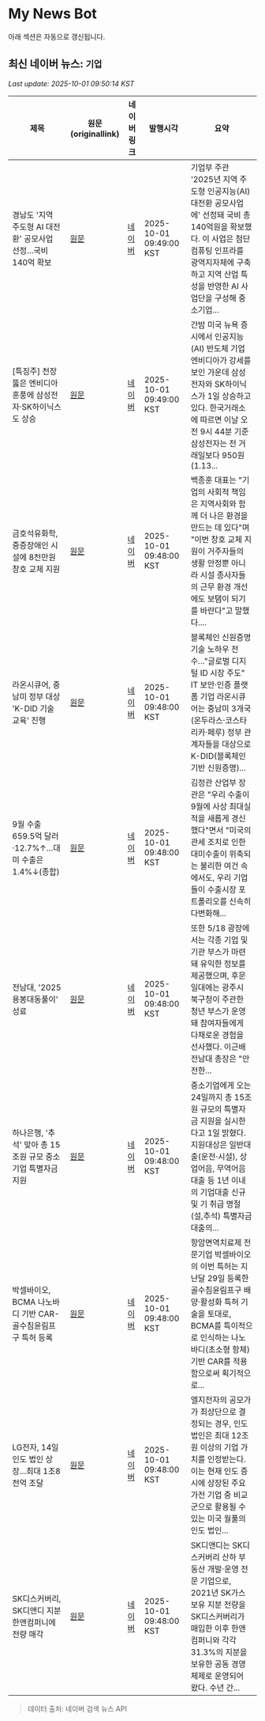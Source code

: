 # My News Bot

아래 섹션은 자동으로 갱신됩니다.

<!-- NEWS:START -->
## 최신 네이버 뉴스: `기업`
_Last update: 2025-10-01 09:50:14 KST_

| 제목 | 원문(originallink) | 네이버 링크 | 발행시각 | 요약 |
|---|---|---|---|---|
| 경남도 '지역 주도형 AI 대전환' 공모사업 선정…국비 140억 확보 | [원문](https://www.etnews.com/20251001000078) | [네이버](https://n.news.naver.com/mnews/article/030/0003356395?sid=102) | 2025-10-01 09:49:00 KST | 기업부 주관 '2025년 지역 주도형 인공지능(AI) 대전환 공모사업에' 선정돼 국비 총 140억원을 확보했다. 이 사업은 첨단 컴퓨팅 인프라를 광역지자체에 구축하고 지역 산업 특성을 반영한 AI 사업단을 구성해 중소기업... |
| [특징주] 천장 뚫은 엔비디아 훈풍에 삼성전자·SK하이닉스도 상승 | [원문](https://biz.chosun.com/stock/market_trend/2025/10/01/TYKEBVRR3ZGGRLG57XYYRSJTWY/?utm_source=naver&utm_medium=original&utm_campaign=biz) | [네이버](https://n.news.naver.com/mnews/article/366/0001112214?sid=101) | 2025-10-01 09:49:00 KST | 간밤 미국 뉴욕 증시에서 인공지능(AI) 반도체 기업 엔비디아가 강세를 보인 가운데 삼성전자와 SK하이닉스가 1일 상승하고 있다. 한국거래소에 따르면 이날 오전 9시 44분 기준 삼성전자는 전 거래일보다 950원(1.13... |
| 금호석유화학, 중증장애인 시설에 8천만원 창호 교체 지원 | [원문](http://www.ftoday.co.kr/news/articleView.html?idxno=348599) | [네이버](http://www.ftoday.co.kr/news/articleView.html?idxno=348599) | 2025-10-01 09:48:00 KST | 백종훈 대표는 "기업의 사회적 책임은 지역사회와 함께 더 나은 환경을 만드는 데 있다"며 "이번 창호 교체 지원이 거주자들의 생활 안정뿐 아니라 시설 종사자들의 근무 환경 개선에도 보탬이 되기를 바란다"고 말했다.... |
| 라온시큐어, 중남미 정부 대상 'K-DID 기술 교육' 진행 | [원문](https://dealsite.co.kr/articles/149139) | [네이버](https://dealsite.co.kr/articles/149139) | 2025-10-01 09:48:00 KST | 블록체인 신원증명 기술 노하우 전수…"글로벌 디지털 ID 시장 주도" IT 보안·인증 플랫폼 기업 라온시큐어는 중남미 3개국(온두라스·코스타리카·페루) 정부 관계자들을 대상으로 K-DID(블록체인 기반 신원증명)... |
| 9월 수출 659.5억 달러·12.7%↑…대미 수출은 1.4%↓(종합) | [원문](https://news.einfomax.co.kr/news/articleView.html?idxno=4377125) | [네이버](https://news.einfomax.co.kr/news/articleView.html?idxno=4377125) | 2025-10-01 09:48:00 KST | 김정관 산업부 장관은 "우리 수출이 9월에 사상 최대실적을 새롭게 경신했다"면서 "미국의 관세 조치로 인한 대미수출이 위축되는 불리한 여건 속에서도, 우리 기업들이 수출시장 포트폴리오를 신속히 다변화해... |
| 전남대, '2025 용봉대동풀이' 성료 | [원문](http://www.veritas-a.com/news/articleView.html?idxno=575495) | [네이버](http://www.veritas-a.com/news/articleView.html?idxno=575495) | 2025-10-01 09:48:00 KST | 또한 5/18 광장에서는 각종 기업 및 기관 부스가 마련돼 유익한 정보를 제공했으며, 후문 일대에는 광주시 북구청이 주관한 청년 부스가 운영돼 참여자들에게 다채로운 경험을 선사했다. 이근배 전남대 총장은 "안전한... |
| 하나은행, '추석' 맞아 총 15조원 규모 중소기업 특별자금 지원 | [원문](https://www.delighti.co.kr/news/articleView.html?idxno=103474) | [네이버](https://www.delighti.co.kr/news/articleView.html?idxno=103474) | 2025-10-01 09:48:00 KST | 중소기업에게 오는 24일까지 총 15조원 규모의 특별자금 지원을 실시한다고 1일 밝혔다. 지원대상은 일반대출(운전·시설), 상업어음, 무역어음대출 등 1년 이내의 기업대출 신규 및 기 취급 명절(설,추석) 특별자금 대출의... |
| 박셀바이오, BCMA 나노바디 기반 CAR-골수침윤림프구 특허 등록 | [원문](https://www.tfmedia.co.kr/news/article.html?no=196038) | [네이버](https://www.tfmedia.co.kr/news/article.html?no=196038) | 2025-10-01 09:48:00 KST | 항암면역치료제 전문기업 박셀바이오의 이번 특허는 지난달 29일 등록한 골수침윤림프구 배양·활성화 특허 기술을 토대로, BCMA를 특이적으로 인식하는 나노바디(초소형 항체) 기반 CAR를 적용함으로써 획기적으로... |
| LG전자, 14일 인도 법인 상장…최대 1조8천억 조달 | [원문](https://www.hani.co.kr/arti/economy/economy_general/1221694.html) | [네이버](https://n.news.naver.com/mnews/article/028/0002769189?sid=101) | 2025-10-01 09:48:00 KST | 엘지전자의 공모가가 최상단으로 결정되는 경우, 인도 법인은 최대 12조원 이상의 기업 가치를 인정받는다. 이는 현재 인도 증시에 상장된 주요 가전 기업 중 비교군으로 활용될 수 있는 미국 월풀의 인도 법인... |
| SK디스커버리, SK디앤디 지분 한앤컴퍼니에 전량 매각 | [원문](https://hbnpress.com/news/view/1065573882224153) | [네이버](https://hbnpress.com/news/view/1065573882224153) | 2025-10-01 09:48:00 KST | SK디앤디는 SK디스커버리 산하 부동산 개발·운영 전문 기업으로, 2021년 SK가스 보유 지분 전량을 SK디스커버리가 매입한 이후 한앤컴퍼니와 각각 31.3%의 지분을 보유한 공동 경영 체제로 운영되어 왔다. 수년 간... |

> 데이터 출처: 네이버 검색 뉴스 API
<!-- NEWS:END -->
